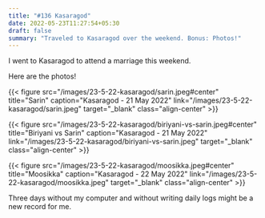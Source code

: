 ```yaml
---
title: "#136 Kasaragod"
date: 2022-05-23T11:27:54+05:30
draft: false
summary: "Traveled to Kasaragod over the weekend. Bonus: Photos!"
---
```


I went to Kasaragod to attend a marriage this weekend.

Here are the photos!

{{< figure src="/images/23-5-22-kasaragod/sarin.jpeg#center" title="Sarin" caption="Kasaragod - 21 May 2022" link="/images/23-5-22-kasaragod/sarin.jpeg" target="_blank" class="align-center" >}}

{{< figure src="/images/23-5-22-kasaragod/biriyani-vs-sarin.jpeg#center" title="Biriyani vs Sarin" caption="Kasaragod - 21 May 2022" link="/images/23-5-22-kasaragod/biriyani-vs-sarin.jpeg" target="_blank" class="align-center" >}}

{{< figure src="/images/23-5-22-kasaragod/moosikka.jpeg#center" title="Moosikka" caption="Kasaragod - 22 May 2022" link="/images/23-5-22-kasaragod/moosikka.jpeg" target="_blank" class="align-center" >}}

Three days without my computer and without writing daily logs might be a new record for me.
